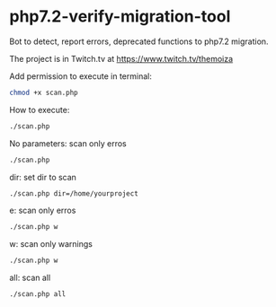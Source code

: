 # php7.2-verify-migration-tool
Bot to detect, report errors, deprecated functions to php7.2 migration.

The project is in Twitch.tv at https://www.twitch.tv/themoiza

Add permission to execute in terminal:
```sh
chmod +x scan.php
```
How to execute:
```sh
./scan.php
```

No parameters: scan only erros
```sh
./scan.php
```

dir: set dir to scan
```sh
./scan.php dir=/home/yourproject
```

e: scan only erros
```sh
./scan.php w
```

w: scan only warnings
```sh
./scan.php w
```

all: scan all
```sh
./scan.php all
```
